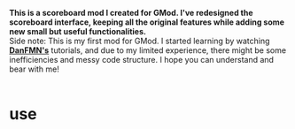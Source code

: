 **This is a scoreboard mod I created for GMod. I've redesigned the scoreboard interface, keeping all the original features while adding some new small but useful functionalities.**</br>
Side note: This is my first mod for GMod. I started learning by watching [**DanFMN's**](https://www.youtube.com/playlist?list=PLN1e9kVZIWewR9Tm48zbxdm1qiBEWYpJI) tutorials, and due to my limited experience, there might be some inefficiencies and messy code structure. I hope you can understand and bear with me!
</br>
</br>
# use
